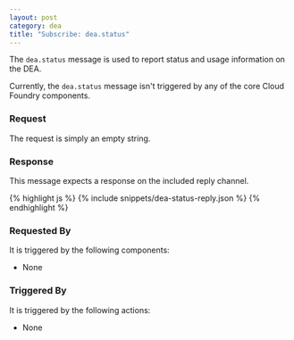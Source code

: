 ```yaml
---
layout: post
category: dea
title: "Subscribe: dea.status"
---
```


The `dea.status` message is used to report status and usage information on the
DEA.

Currently, the `dea.status` message isn't triggered by any of the core Cloud
Foundry components.

### Request

The request is simply an empty string.

### Response

This message expects a response on the included reply channel.

<div class="js example">
{% highlight js %}
{% include snippets/dea-status-reply.json %}
{% endhighlight %}
</div>

### Requested By

It is triggered by the following components:

* None

### Triggered By

It is triggered by the following actions:

* None
